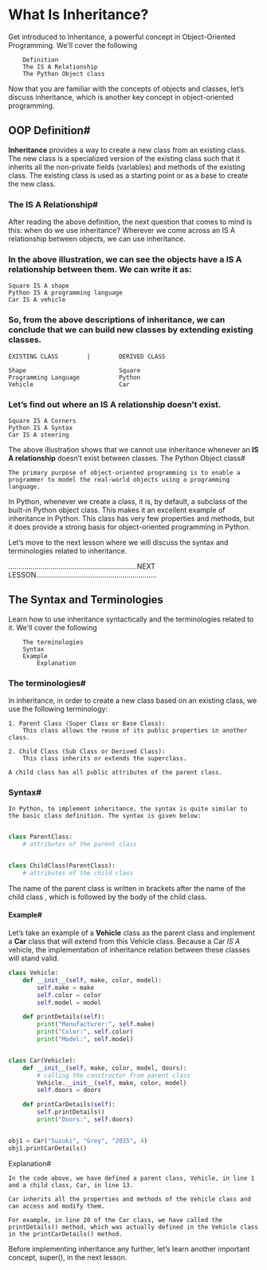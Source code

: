 # What Is Inheritance?

Get introduced to Inheritance, a powerful concept in Object-Oriented Programming.
We'll cover the following

        Definition
        The IS A Relationship
        The Python Object class

Now that you are familiar with the concepts of objects and classes, let’s discuss inheritance, which is another key concept in object-oriented programming.

## OOP Definition#

**Inheritance** provides a way to create a new class from an existing class. The new class is a specialized version of the existing class such that it inherits all the non-private fields (variables) and methods of the existing class. The existing class is used as a starting point or as a base to create the new class.

### The IS A Relationship#

After reading the above definition, the next question that comes to mind is this: when do we use inheritance? Wherever we come across an IS A relationship between objects, we can use inheritance.

### In the above illustration, we can see the objects have a IS A relationship between them. We can write it as:

    Square IS A shape
    Python IS A programming language
    Car IS A vehicle

### So, from the above descriptions of inheritance, we can conclude that we can build new classes by extending existing classes.

    EXISTING CLASS 	      |        DERIVED CLASS

    Shape 	                       Square
    Programming Language 	       Python
    Vehicle 	                   Car

### Let’s find out where an IS A relationship doesn’t exist.

    Square IS A Corners
    Python IS A Syntax
    Car IS A steering

The above illustration shows that we cannot use inheritance whenever an **IS A relationship** doesn’t exist between classes.
The Python Object class#

    The primary purpose of object-oriented programming is to enable a programmer to model the real-world objects using a programming language.

In Python, whenever we create a class, it is, by default, a subclass of the built-in Python object class. This makes it an excellent example of inheritance in Python. This class has very few properties and methods, but it does provide a strong basis for object-oriented programming in Python.

Let’s move to the next lesson where we will discuss the syntax and terminologies related to inheritance.

................................................................NEXT LESSON............................................................

## The Syntax and Terminologies

Learn how to use inheritance syntactically and the terminologies related to it.
We'll cover the following

        The terminologies
        Syntax
        Example
            Explanation

### The terminologies#

In inheritance, in order to create a new class based on an existing class, we use the following terminology:

    1. Parent Class (Super Class or Base Class):
        This class allows the reuse of its public properties in another class.

    2. Child Class (Sub Class or Derived Class):
        This class inherits or extends the superclass.

    A child class has all public attributes of the parent class.

### Syntax#

    In Python, to implement inheritance, the syntax is quite similar to the basic class definition. The syntax is given below:

```python

class ParentClass:
    # attributes of the parent class


class ChildClass(ParentClass):
    # attributes of the child class

```

The name of the parent class is written in brackets after the name of the child class , which is followed by the body of the child class.

#### Example#

Let’s take an example of a **Vehicle** class as the parent class and implement a **Car** class that will extend from this Vehicle class.
Because a Car _IS A_ vehicle, the implementation of inheritance relation between these classes will stand valid.

```py
class Vehicle:
    def __init__(self, make, color, model):
        self.make = make
        self.color = color
        self.model = model

    def printDetails(self):
        print("Manufacturer:", self.make)
        print("Color:", self.color)
        print("Model:", self.model)


class Car(Vehicle):
    def __init__(self, make, color, model, doors):
        # calling the constructor from parent class
        Vehicle.__init__(self, make, color, model)
        self.doors = doors

    def printCarDetails(self):
        self.printDetails()
        print("Doors:", self.doors)


obj1 = Car("Suzuki", "Grey", "2015", 4)
obj1.printCarDetails()

```

Explanation#

    In the code above, we have defined a parent class, Vehicle, in line 1 and a child class, Car, in line 13.

    Car inherits all the properties and methods of the Vehicle class and can access and modify them.

    For example, in line 20 of the Car class, we have called the printDetails() method, which was actually defined in the Vehicle class in the printCarDetails() method.

Before implementing inheritance any further, let’s learn another important concept, super(), in the next lesson.
